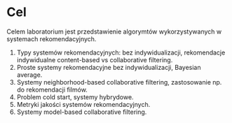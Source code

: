 # Cel

Celem laboratorium jest przedstawienie algorymtów wykorzystywanych w systemach 
rekomendacyjnych.

1. Typy systemów rekomendacyjnych: bez indywidualizacji, rekomendacje indywidualne 
   content-based vs collaborative filtering.
2. Proste systemy rekomendacyjne bez indywidualizacji, Bayesian average.
3. Systemy neighborhood-based collaborative filtering, zastosowanie np. do
   rekomendacji filmów.
4. Problem cold start, systemy hybrydowe.
5. Metryki jakości systemów rekomendacyjnych.
6. Systemy model-based collaborative filtering.
